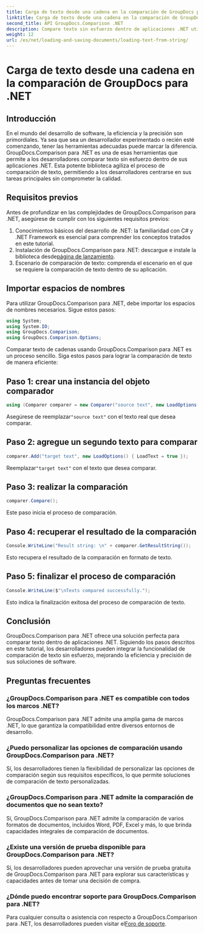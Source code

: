 ```yaml
---
title: Carga de texto desde una cadena en la comparación de GroupDocs para .NET
linktitle: Carga de texto desde una cadena en la comparación de GroupDocs para .NET
second_title: API GroupDocs.Comparison .NET
description: Compare texto sin esfuerzo dentro de aplicaciones .NET utilizando la biblioteca GroupDocs.Comparison. Mejore la eficiencia y la precisión con una integración perfecta.
weight: 12
url: /es/net/loading-and-saving-documents/loading-text-from-string/
---
```


# Carga de texto desde una cadena en la comparación de GroupDocs para .NET

## Introducción
En el mundo del desarrollo de software, la eficiencia y la precisión son primordiales. Ya sea que sea un desarrollador experimentado o recién esté comenzando, tener las herramientas adecuadas puede marcar la diferencia. GroupDocs.Comparison para .NET es una de esas herramientas que permite a los desarrolladores comparar texto sin esfuerzo dentro de sus aplicaciones .NET. Esta potente biblioteca agiliza el proceso de comparación de texto, permitiendo a los desarrolladores centrarse en sus tareas principales sin comprometer la calidad.
## Requisitos previos
Antes de profundizar en las complejidades de GroupDocs.Comparison para .NET, asegúrese de cumplir con los siguientes requisitos previos:
1. Conocimientos básicos del desarrollo de .NET: la familiaridad con C# y .NET Framework es esencial para comprender los conceptos tratados en este tutorial.
2.  Instalación de GroupDocs.Comparison para .NET: descargue e instale la biblioteca desde[página de lanzamiento](https://releases.groupdocs.com/comparison/net/).
3. Escenario de comparación de texto: comprenda el escenario en el que se requiere la comparación de texto dentro de su aplicación.

## Importar espacios de nombres
Para utilizar GroupDocs.Comparison para .NET, debe importar los espacios de nombres necesarios. Sigue estos pasos:

```csharp
using System;
using System.IO;
using GroupDocs.Comparison;
using GroupDocs.Comparison.Options;
```
Comparar texto de cadenas usando GroupDocs.Comparison para .NET es un proceso sencillo. Siga estos pasos para lograr la comparación de texto de manera eficiente:
## Paso 1: crear una instancia del objeto comparador
```csharp
using (Comparer comparer = new Comparer("source text", new LoadOptions() { LoadText = true }))
```
 Asegúrese de reemplazar`"source text"` con el texto real que desea comparar.
## Paso 2: agregue un segundo texto para comparar
```csharp
comparer.Add("target text", new LoadOptions() { LoadText = true });
```
 Reemplazar`"target text"` con el texto que desea comparar.
## Paso 3: realizar la comparación
```csharp
comparer.Compare();
```
Este paso inicia el proceso de comparación.
## Paso 4: recuperar el resultado de la comparación
```csharp
Console.WriteLine("Result string: \n" + comparer.GetResultString());
```
Esto recupera el resultado de la comparación en formato de texto.
## Paso 5: finalizar el proceso de comparación
```csharp
Console.WriteLine($"\nTexts compared successfully.");
```
Esto indica la finalización exitosa del proceso de comparación de texto.

## Conclusión
GroupDocs.Comparison para .NET ofrece una solución perfecta para comparar texto dentro de aplicaciones .NET. Siguiendo los pasos descritos en este tutorial, los desarrolladores pueden integrar la funcionalidad de comparación de texto sin esfuerzo, mejorando la eficiencia y precisión de sus soluciones de software.
## Preguntas frecuentes
### ¿GroupDocs.Comparison para .NET es compatible con todos los marcos .NET?
GroupDocs.Comparison para .NET admite una amplia gama de marcos .NET, lo que garantiza la compatibilidad entre diversos entornos de desarrollo.
### ¿Puedo personalizar las opciones de comparación usando GroupDocs.Comparison para .NET?
Sí, los desarrolladores tienen la flexibilidad de personalizar las opciones de comparación según sus requisitos específicos, lo que permite soluciones de comparación de texto personalizadas.
### ¿GroupDocs.Comparison para .NET admite la comparación de documentos que no sean texto?
Sí, GroupDocs.Comparison para .NET admite la comparación de varios formatos de documentos, incluidos Word, PDF, Excel y más, lo que brinda capacidades integrales de comparación de documentos.
### ¿Existe una versión de prueba disponible para GroupDocs.Comparison para .NET?
Sí, los desarrolladores pueden aprovechar una versión de prueba gratuita de GroupDocs.Comparison para .NET para explorar sus características y capacidades antes de tomar una decisión de compra.
### ¿Dónde puedo encontrar soporte para GroupDocs.Comparison para .NET?
 Para cualquier consulta o asistencia con respecto a GroupDocs.Comparison para .NET, los desarrolladores pueden visitar el[Foro de soporte](https://forum.groupdocs.com/c/comparison/12).